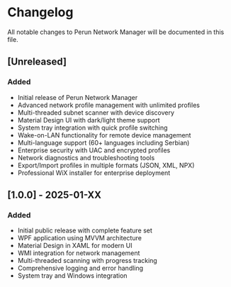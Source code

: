 # Changelog

All notable changes to Perun Network Manager will be documented in this file.

## [Unreleased]

### Added
- Initial release of Perun Network Manager
- Advanced network profile management with unlimited profiles
- Multi-threaded subnet scanner with device discovery
- Material Design UI with dark/light theme support
- System tray integration with quick profile switching
- Wake-on-LAN functionality for remote device management
- Multi-language support (60+ languages including Serbian)
- Enterprise security with UAC and encrypted profiles
- Network diagnostics and troubleshooting tools
- Export/Import profiles in multiple formats (JSON, XML, NPX)
- Professional WiX installer for enterprise deployment

## [1.0.0] - 2025-01-XX

### Added
- Initial public release with complete feature set
- WPF application using MVVM architecture
- Material Design in XAML for modern UI
- WMI integration for network management
- Multi-threaded scanning with progress tracking
- Comprehensive logging and error handling
- System tray and Windows integration
